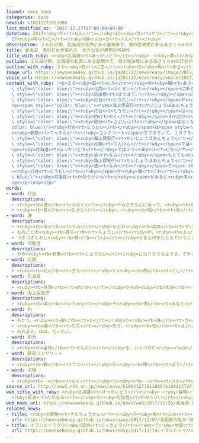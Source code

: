 ```yaml
---
layout: easy_news
categories: easy
newsid: k10011272011000
last_modified_at: '2017-12-27T17:00:00+09:00'
datetime: 2017<ruby>年<rt>ねん</rt></ruby>12<ruby>月<rt>がつ</rt></ruby>27<ruby>日<rt>にち</rt></ruby>
  17<ruby>時<rt>じ</rt></ruby>00<ruby>分<rt>ふん</rt></ruby>
description: ２６日の朝、北海道の北西にある留萌市で、港の防波堤にある高さ１６ｍの灯台が壊れているのが見つかりました。
title: 北海道　港の灯台が壊れる　大きな波が原因の可能性
title_with_ruby: <ruby>北海道<rt>ほっかいどう</rt></ruby>　<ruby>港<rt>みなと</rt></ruby>の<ruby>灯台<rt>とうだい</rt></ruby>が<ruby>壊<rt>こわ</rt></ruby>れる　<ruby>大<rt>おお</rt></ruby>きな<ruby>波<rt>なみ</rt></ruby>が<ruby>原因<rt>げんいん</rt></ruby>の<ruby>可能性<rt>かのうせい</rt></ruby>
outline: ２６日の朝、北海道の北西にある留萌市で、港の防波堤にある高さ１６ｍの灯台が壊れているのが見つかりました。
outline_with_ruby: ２６<ruby>日<rt>にち</rt></ruby>の<ruby>朝<rt>あさ</rt></ruby>、<ruby>北海道<rt>ほっかいどう</rt></ruby>の<ruby>北西<rt>ほくせい</rt></ruby>にある<ruby>留萌市<rt>るもいし</rt></ruby>で、<ruby>港<rt>みなと</rt></ruby>の<ruby>防波堤<rt>ぼうはてい</rt></ruby>にある<ruby>高<rt>たか</rt></ruby>さ１６ｍの<ruby>灯台<rt>とうだい</rt></ruby>が<ruby>壊<rt>こわ</rt></ruby>れているのが<ruby>見<rt>み</rt></ruby>つかりました。
image_url: https://newswebeasy.github.io/ja201712/news/easy/image/2017/12/27/k10011272011000.jpg
voice_url: https://newswebeasy.github.io/ja201712/news/easy/voice/2017/12/27/k10011272011000.mp3
content_with_ruby: "<p>２６<ruby>日<rt>にち</rt></ruby>の<ruby>朝<rt>あさ</rt></ruby>、<ruby>北海道<rt>ほっかいどう</rt></ruby>の<span\
  \ style=\"color: blue;\"><ruby>北西<rt>ほくせい</rt></ruby></span>にある<ruby>留萌市<rt>るもいし</rt></ruby>で、<ruby>港<rt>みなと</rt></ruby>の<span\
  \ style=\"color: blue;\"><ruby>防波堤<rt>ぼうはてい</rt></ruby></span>にある<ruby>高<rt>たか</rt></ruby>さ１６ｍの<span\
  \ style=\"color: blue;\"><ruby>灯台<rt>とうだい</rt></ruby></span>が<ruby>壊<rt>こわ</rt></ruby>れているのが<ruby>見<rt>み</rt></ruby>つかりました。</p>\n\
  <p><span style=\"color: blue;\"><ruby>海上保安庁<rt>かいじょうほあんちょう</rt></ruby></span>が<ruby>調<rt>しら</rt></ruby>べると、<span\
  \ style=\"color: blue;\"><ruby>灯台<rt>とうだい</rt></ruby></span>は<ruby>下<rt>した</rt></ruby>から<span\
  \ style=\"color: blue;\"><ruby>約<rt>やく</rt></ruby></span>３ｍだけ<ruby>残<rt>のこ</rt></ruby>っていて、<ruby>上<rt>うえ</rt></ruby>の<span\
  \ style=\"color: blue;\"><ruby>部分<rt>ぶぶん</rt></ruby></span>はなくなっていました。<span style=\"\
  color: blue;\"><ruby>灯台<rt>とうだい</rt></ruby></span>は<span style=\"color: blue;\"\
  ><ruby>鉄筋<rt>てっきん</rt></ruby>コンクリート</span>でできていて、１９７５<ruby>年<rt>ねん</rt></ruby>に<ruby>建<rt>た</rt></ruby>てられました。<span\
  \ style=\"color: blue;\"><ruby>海上保安庁<rt>かいじょうほあんちょう</rt></ruby></span>は、１<ruby>年<rt>ねん</rt></ruby>に１<ruby>回<rt>かい</rt></ruby>の<span\
  \ style=\"color: blue;\"><ruby>点検<rt>てんけん</rt></ruby></span>では<ruby>問題<rt>もんだい</rt></ruby>はなかったと<ruby>言<rt>い</rt></ruby>っています。</p>\n\
  <p><ruby>北海道<rt>ほっかいどう</rt></ruby>では２５<ruby>日<rt>にち</rt></ruby>ごろからとても<ruby>強<rt>つよ</rt></ruby>い<ruby>風<rt>かぜ</rt></ruby>が<ruby>吹<rt>ふ</rt></ruby>いて、<ruby>海<rt>うみ</rt></ruby>の<span\
  \ style=\"color: blue;\"><ruby>波<rt>なみ</rt></ruby></span>もとても<ruby>大<rt>おお</rt></ruby>きくなっていました。このため<span\
  \ style=\"color: blue;\"><ruby>海上保安庁<rt>かいじょうほあんちょう</rt></ruby></span>は、<ruby>大<rt>おお</rt></ruby>きな<span\
  \ style=\"color: blue;\"><ruby>波<rt>なみ</rt></ruby></span>で<span style=\"color: blue;\"\
  ><ruby>灯台<rt>とうだい</rt></ruby></span>が<ruby>壊<rt>こわ</rt></ruby>れた<span style=\"color:\
  \ blue;\"><ruby>可能性<rt>かのうせい</rt></ruby></span>があると<ruby>考<rt>かんが</rt></ruby>えています。</p>\n\
  <p></p>\n<p></p>"
words:
- word: 灯台
  descriptions:
  - <ruby><rb>港</rb><rt>みなと</rt></ruby>やみさきなどにあって、<ruby><rb>夜</rb><rt>よる</rt></ruby>、<ruby><rb>強</rb><rt>つよ</rt></ruby>い<ruby><rb>光</rb><rt>ひかり</rt></ruby>を<ruby><rb>出</rb><rt>だ</rt></ruby>し、<ruby><rb>行</rb><rt>い</rt></ruby>き<ruby><rb>来</rb><rt>き</rt></ruby>する<ruby><rb>船</rb><rt>ふね</rt></ruby>に<ruby><rb>安全</rb><rt>あんぜん</rt></ruby>な<ruby><rb>通</rb><rt>とお</rt></ruby>り<ruby><rb>道</rb><rt>みち</rt></ruby>を<ruby><rb>教</rb><rt>おし</rt></ruby>える<ruby><rb>設備</rb><rt>せつび</rt></ruby>。<ruby><rb>飛行機</rb><rt>ひこうき</rt></ruby>のためのものもある。
  - <ruby><rb>昔</rb><rt>むかし</rt></ruby>、<ruby><rb>明</rb><rt>あ</rt></ruby>かりをとるために、<ruby><rb>火</rb><rt>ひ</rt></ruby>をともす<ruby><rb>皿</rb><rt>さら</rt></ruby>をのせた<ruby><rb>台</rb><rt>だい</rt></ruby>。
- word: 波
  descriptions:
  - <ruby><rb>海</rb><rt>うみ</rt></ruby>などの<ruby><rb>水面</rb><rt>すいめん</rt></ruby>が、<ruby><rb>高</rb><rt>たか</rt></ruby>くなったり<ruby><rb>低</rb><rt>ひく</rt></ruby>くなったりすること。また、<ruby><rb>水面</rb><rt>すいめん</rt></ruby>が<ruby><rb>高</rb><rt>たか</rt></ruby>く<ruby><rb>盛</rb><rt>も</rt></ruby>り<ruby><rb>上</rb><rt>あ</rt></ruby>がっている<ruby><rb>所</rb><rt>ところ</rt></ruby>。
  - ものごとの<ruby><rb>調子</rb><rt>ちょうし</rt></ruby>が、<ruby><rb>上</rb><rt>あ</rt></ruby>がったり<ruby><rb>下</rb><rt>さ</rt></ruby>がったり、また、よくなったり<ruby><rb>悪</rb><rt>わる</rt></ruby>くなったりすること。
  - つぎつぎとおし<ruby><rb>寄</rb><rt>よ</rt></ruby>せるものをたとえていうことば。
- word: 可能性
  descriptions:
  - その<ruby><rb>状態</rb><rt>じょうたい</rt></ruby>になりそうなようす。できそうなようす。
- word: 北西
  descriptions:
  - <ruby><rb>北</rb><rt>きた</rt></ruby>と<ruby><rb>西</rb><rt>にし</rt></ruby>の<ruby><rb>真</rb><rt>ま</rt></ruby>ん<ruby><rb>中</rb><rt>なか</rt></ruby>の<ruby><rb>方位</rb><rt>ほうい</rt></ruby>。<ruby><rb>西北</rb><rt>せいほく</rt></ruby>。
- word: 防波堤
  descriptions:
  - <ruby><rb>外海</rb><rt>がいかい</rt></ruby>からの<ruby><rb>大波</rb><rt>おおなみ</rt></ruby>を<ruby><rb>防</rb><rt>ふせ</rt></ruby>ぎ、<ruby><rb>港</rb><rt>みなと</rt></ruby>の<ruby><rb>中</rb><rt>なか</rt></ruby>が<ruby><rb>静</rb><rt>しず</rt></ruby>かになるように、<ruby><rb>海</rb><rt>うみ</rt></ruby>に<ruby><rb>作</rb><rt>つく</rt></ruby>ったつつみ。
- word: 海上保安庁
  descriptions:
  - <ruby><rb>海</rb><rt>うみ</rt></ruby>や<ruby><rb>港</rb><rt>みなと</rt></ruby>で、<ruby><rb>船</rb><rt>ふね</rt></ruby>の<ruby><rb>安全</rb><rt>あんぜん</rt></ruby>を<ruby><rb>守</rb><rt>まも</rt></ruby>ったり、<ruby><rb>法</rb><rt>ほう</rt></ruby>に<ruby><rb>違反</rb><rt>いはん</rt></ruby>することを<ruby><rb>防</rb><rt>ふせ</rt></ruby>いだりする<ruby><rb>国</rb><rt>くに</rt></ruby>の<ruby><rb>役所</rb><rt>やくしょ</rt></ruby>。
- word: 約
  descriptions:
  - ちかう。<ruby><rb>取</rb><rt>と</rt></ruby>り<ruby><rb>決</rb><rt>き</rt></ruby>める。
  - <ruby><rb>縮</rb><rt>ちぢ</rt></ruby>める。<ruby><rb>省</rb><rt>はぶ</rt></ruby>く。<ruby><rb>簡単</rb><rt>かんたん</rt></ruby>にする。
  - おおよそ。ほぼ。だいたい。
- word: 部分
  descriptions:
  - <ruby><rb>全体</rb><rt>ぜんたい</rt></ruby>を、いくつかに<ruby><rb>分</rb><rt>わ</rt></ruby>けたものの<ruby><rb>一</rb><rt>ひと</rt></ruby>つ。
- word: 鉄筋コンクリート
  descriptions:
  - <ruby><rb>鉄</rb><rt>てつ</rt></ruby>の<ruby><rb>棒</rb><rt>ぼう</rt></ruby>を<ruby><rb>中</rb><rt>なか</rt></ruby>に<ruby><rb>入</rb><rt>い</rt></ruby>れて、コンクリートで<ruby><rb>固</rb><rt>かた</rt></ruby>めたもの。<ruby><rb>建物</rb><rt>たてもの</rt></ruby>を<ruby><rb>造</rb><rt>つく</rt></ruby>るのに<ruby><rb>使</rb><rt>つか</rt></ruby>う。
- word: 点検
  descriptions:
  - <ruby><rb>一</rb><rt>ひと</rt></ruby>つ<ruby><rb>一</rb><rt>ひと</rt></ruby>つよく<ruby><rb>調</rb><rt>しら</rt></ruby>べること。
source_url: http://www3.nhk.or.jp/news/easy/k10011272011000/k10011272011000.html
web_title_with_ruby: <ruby>北海道<rt>ほっかいどう</rt></ruby> <ruby>留萌<rt>るもい</rt></ruby><ruby>港<rt>こう</rt></ruby>の<ruby>灯台<rt>とうだい</rt></ruby>が<ruby>倒壊<rt>とうかい</rt></ruby>
  <ruby>高波<rt>たかなみ</rt></ruby>の<ruby>可能性<rt>かのうせい</rt></ruby>も
web_news_url: https://newswebeasy.github.io/news/web/2017/12/26/北海道-留萌港の灯台が倒壊-高波の可能性も
related_news:
- title: <ruby>北朝鮮<rt>きたちょうせん</rt></ruby>の<ruby>船<rt>ふね</rt></ruby>か　<ruby>日本<rt>にっぽん</rt></ruby>に<ruby>流<rt>なが</rt></ruby>されてくる<ruby>船<rt>ふね</rt></ruby>が<ruby>増<rt>ふ</rt></ruby>えている
  url: https://newswebeasy.github.io/news/easy/2017/12/07/北朝鮮の船か-日本に流されてくる船が増えている
- title: イランとイラクの<ruby>国境<rt>こっきょう</rt></ruby>で<ruby>地震<rt>じしん</rt></ruby>　４５０<ruby>人<rt>にん</rt></ruby><ruby>以上<rt>いじょう</rt></ruby>が<ruby>亡<rt>な</rt></ruby>くなる
  url: https://newswebeasy.github.io/news/easy/2017/11/14/イランとイラクの国境で地震-450人以上が亡くなる
...
```

